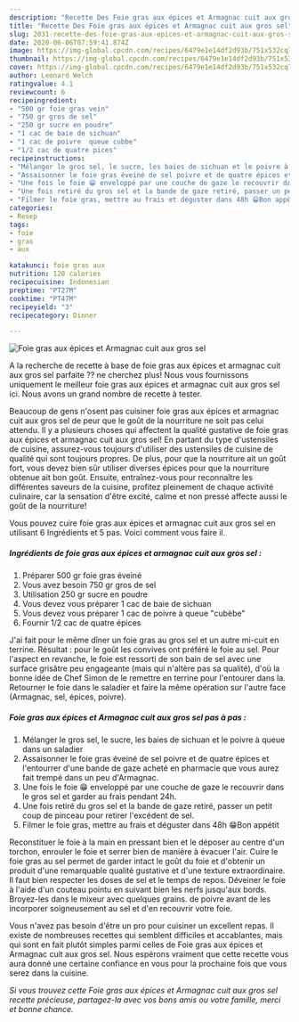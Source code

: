 ```yaml
---
description: "Recette Des Foie gras aux épices et Armagnac cuit aux gros sel"
title: "Recette Des Foie gras aux épices et Armagnac cuit aux gros sel"
slug: 2031-recette-des-foie-gras-aux-epices-et-armagnac-cuit-aux-gros-sel
date: 2020-06-06T07:59:41.874Z
image: https://img-global.cpcdn.com/recipes/6479e1e14df2d93b/751x532cq70/foie-gras-aux-epices-et-armagnac-cuit-aux-gros-sel-photo-principale-de-la-recette.jpg
thumbnail: https://img-global.cpcdn.com/recipes/6479e1e14df2d93b/751x532cq70/foie-gras-aux-epices-et-armagnac-cuit-aux-gros-sel-photo-principale-de-la-recette.jpg
cover: https://img-global.cpcdn.com/recipes/6479e1e14df2d93b/751x532cq70/foie-gras-aux-epices-et-armagnac-cuit-aux-gros-sel-photo-principale-de-la-recette.jpg
author: Leonard Welch
ratingvalue: 4.1
reviewcount: 6
recipeingredient:
- "500 gr foie gras vein"
- "750 gr gros de sel"
- "250 gr sucre en poudre"
- "1 cac de baie de sichuan"
- "1 cac de poivre  queue cubbe"
- "1/2 cac de quatre pices"
recipeinstructions:
- "Mélanger le gros sel, le sucre, les baies de sichuan et le poivre à queue dans un saladier"
- "Assaisonner le foie gras éveiné de sel poivre et de quatre épices et l&#39;entourrer d&#39;une bande de gaze acheté en pharmacie que vous aurez fait trempé dans un peu d&#39;Armagnac."
- "Une fois le foie 😁 enveloppé par une couche de gaze le recouvrir dans le gros sel et garder au frais pendant 24h."
- "Une fois retiré du gros sel et la bande de gaze retiré, passer un petit coup de pinceau pour retirer l&#39;excédent de sel."
- "Filmer le foie gras, mettre au frais et déguster dans 48h 😁Bon appétit"
categories:
- Resep
tags:
- foie
- gras
- aux

katakunci: foie gras aux 
nutrition: 120 calories
recipecuisine: Indonesian
preptime: "PT27M"
cooktime: "PT47M"
recipeyield: "3"
recipecategory: Dinner

---
```



![Foie gras aux épices et Armagnac cuit aux gros sel](https://img-global.cpcdn.com/recipes/6479e1e14df2d93b/751x532cq70/foie-gras-aux-epices-et-armagnac-cuit-aux-gros-sel-photo-principale-de-la-recette.jpg)

A la recherche de recette à base de foie gras aux épices et armagnac cuit aux gros sel parfaite ?? ne cherchez plus! Nous vous fournissons uniquement le meilleur foie gras aux épices et armagnac cuit aux gros sel ici. Nous avons un grand nombre de recette à tester.

Beaucoup de gens n'osent pas cuisiner foie gras aux épices et armagnac cuit aux gros sel de peur que le goût de la nourriture ne soit pas celui attendu. Il y a plusieurs choses qui affectent la qualité gustative de foie gras aux épices et armagnac cuit aux gros sel! En partant du type d'ustensiles de cuisine, assurez-vous toujours d'utiliser des ustensiles de cuisine de qualité qui sont toujours propres. De plus, pour que la nourriture ait un goût fort, vous devez bien sûr utiliser diverses épices pour que la nourriture obtenue ait bon goût. Ensuite, entraînez-vous pour reconnaître les différentes saveurs de la cuisine, profitez pleinement de chaque activité culinaire, car la sensation d'être excité, calme et non pressé affecte aussi le goût de la nourriture!

<!--inarticleads1-->

Vous pouvez cuire foie gras aux épices et armagnac cuit aux gros sel en utilisant 6 Ingrédients et 5 pas. Voici comment vous faire il.

##### Ingrédients de foie gras aux épices et armagnac cuit aux gros sel :

1. Préparer 500 gr foie gras éveiné
1. Vous avez besoin 750 gr gros de sel
1. Utilisation 250 gr sucre en poudre
1. Vous devez vous préparer 1 cac de baie de sichuan
1. Vous devez vous préparer 1 cac de poivre à queue &#34;cubèbe&#34;
1. Fournir 1/2 cac de quatre épices


J&#39;ai fait pour le même dîner un foie gras au gros sel et un autre mi-cuit en terrine. Résultat : pour le goût les convives ont préféré le foie au sel. Pour l&#39;aspect en revanche, le foie est ressorti de son bain de sel avec une surface grisâtre peu engageante (mais qui n&#39;altère pas sa qualité), d&#39;où la bonne idée de Chef Simon de le remettre en terrine pour l&#39;entourer dans la. Retourner le foie dans le saladier et faire la même opération sur l&#39;autre face (Armagnac, sel, épices, poivre). 

<!--inarticleads2-->

##### Foie gras aux épices et Armagnac cuit aux gros sel pas à pas :

1. Mélanger le gros sel, le sucre, les baies de sichuan et le poivre à queue dans un saladier
1. Assaisonner le foie gras éveiné de sel poivre et de quatre épices et l&#39;entourrer d&#39;une bande de gaze acheté en pharmacie que vous aurez fait trempé dans un peu d&#39;Armagnac.
1. Une fois le foie 😁 enveloppé par une couche de gaze le recouvrir dans le gros sel et garder au frais pendant 24h.
1. Une fois retiré du gros sel et la bande de gaze retiré, passer un petit coup de pinceau pour retirer l&#39;excédent de sel.
1. Filmer le foie gras, mettre au frais et déguster dans 48h 😁Bon appétit


Reconstituer le foie à la main en pressant bien et le déposer au centre d&#39;un torchon, enrouler le foie et serrer bien de manière à évacuer l&#39;air. Cuire le foie gras au sel permet de garder intact le goût du foie et d&#39;obtenir un produit d&#39;une remarquable qualité gustative et d&#39;une texture extraordinaire. Il faut bien respecter les doses de sel et le temps de repos. Déveiner le foie à l&#39;aide d&#39;un couteau pointu en suivant bien les nerfs jusqu&#39;aux bords. Broyez-les dans le mixeur avec quelques grains. de poivre avant de les incorporer soigneusement au sel et d&#39;en recouvrir votre foie. 

<!--inarticleads1-->

<p>
Vous n'avez pas besoin d'être un pro pour cuisiner un excellent repas. Il existe de nombreuses recettes qui semblent difficiles et accablantes, mais qui sont en fait plutôt simples parmi celles de Foie gras aux épices et Armagnac cuit aux gros sel. Nous espérons vraiment que cette recette vous aura donné une certaine confiance en vous pour la prochaine fois que vous serez dans la cuisine.
</p>

<p>
<i>Si vous trouvez cette Foie gras aux épices et Armagnac cuit aux gros sel recette précieuse, partagez-la avec vos bons amis ou votre famille, merci et bonne chance.</i>
</p>
